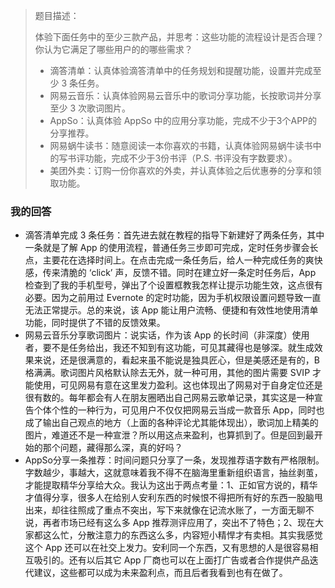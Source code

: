 >
> 题目描述：
> 
> 体验下面任务中的至少三款产品，并思考：这些功能的流程设计是否合理？你认为它满足了哪些用户的的哪些需求？
> * 滴答清单：认真体验滴答清单中的任务规划和提醒功能，设置并完成至少 3 条任务。
> * 网易云音乐：认真体验网易云音乐中的歌词分享功能，长按歌词并分享至少 3 次歌词图片。
> * AppSo：认真体验 AppSo 中的应用分享功能，完成不少于3个APP的分享推荐。
> * 网易蜗牛读书：随意阅读一本你喜欢的书籍，认真体验网易蜗牛读书中的写书评功能，完成不少于3份书评（P.S. 书评没有字数要求）。
> * 美团外卖：订购一份你喜欢的外卖，并认真体验之后优惠券的分享和领取功能。

### 我的回答
>
* 滴答清单完成 3 条任务：首先进去就在教程的指导下新建好了两条任务，其中一条就是了解 App 的使用流程，普通任务三步即可完成，定时任务步骤会长点，主要花在选择时间上。在点击完成一条任务后，给人一种完成任务的爽快感，传来清脆的 ‘click’ 声，反馈不错。同时在建立好一条定时任务后，App 检查到了我的手机型号，弹出了个设置框教我怎样让提示功能生效，这点很有必要。因为之前用过 Evernote 的定时功能，因为手机权限设置问题导致一直无法正常提示。总的来说，该 App 能让用户流畅、便捷和有效性地使用清单功能，同时提供了不错的反馈效果。
* 网易云音乐分享歌词图片：说实话，作为该 App 的长时间（非深度）使用者，要不是任务给出，我还不知到有这功能，可见其藏得也是够深。就生成效果来说，还是很满意的，看起来虽不能说是独具匠心，但是美感还是有的，B 格满满。歌词图片风格默认除去无外，就一种可用，其他的图片需要 SVIP 才能使用，可见网易有意在这里发力盈利。这也体现出了网易对于自身定位还是很有数的。每年都会有人在朋友圈晒出自己网易云歌单记录，其实这是一种宣告个体个性的一种行为，可见用户不仅仅把网易云当成一款音乐 App，同时也成了输出自己观点的地方（上面的各种评论尤其能体现出），歌词加上精美的图片，难道还不是一种宣泄？所以用这点来盈利，也算抓到了。但是回到最开始的那个问题，藏得那么深，真的好吗？
* AppSo分享一条推荐：时间问题只分享了一条，发现推荐语字数有严格限制。字数越少，事越大，这就意味着我不得不在脑海里重新组织语言，抽丝剥茧，才能提取精华分享给大众。我认为这出于两点考量：1、正如官方说的，精华才值得分享，很多人在给别人安利东西的时候恨不得把所有好的东西一股脑甩出来，却往往照成了重点不突出，写下来就像在记流水账了，一方面无聊不说，再者市场已经有这么多 App 推荐测评应用了，突出不了特色；2、现在大家都这么忙，分散注意力的东西这么多，内容短小精悍才有卖相。其实我感觉这个 App 还可以在社交上发力。安利同一个东西，又有思想的人是很容易相互吸引的。还有以后其它 App 厂商也可以在上面打广告或者合作提供产品迭代建议，这些都可以成为未来盈利点，而且后者我看到也有在做了。